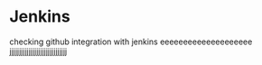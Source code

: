 # Jenkins
checking github integration with jenkins
eeeeeeeeeeeeeeeeeeee
jjjjjjjjjjjjjjjjjjjjjjjjjjjjjj
